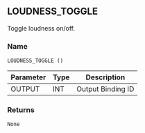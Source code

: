 ## LOUDNESS\_TOGGLE

Toggle loudness on/off.


### Name

`LOUDNESS_TOGGLE ()`


| Parameter | Type | Description       |
| --------- | ---- | ----------------- |
| OUTPUT    | INT  | Output Binding ID |


### Returns

`None`
